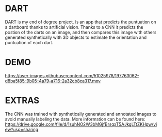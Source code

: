 # DART
DART is my end of degree project. Is an app that predicts the puntuation on a dartboard thanks to artificial vision. Thanks to a CNN it predicts the postion of the darts on an image, and then compares this image with others generated synthetically with 3D objects to estimate the orientation and puntuation of each dart.


# DEMO
https://user-images.githubusercontent.com/51025978/197763062-d8ba5f85-9b05-4a79-a716-2a32cb8ca317.mov


# EXTRAS
The CNN was trained with synthetically generated and annotated images to avoid manually labeling the data.
More information can be found here:
https://drive.google.com/file/d/1suhNO2W3bMGjfBrsqxT5AJkgLTtZKHpw/view?usp=sharing
